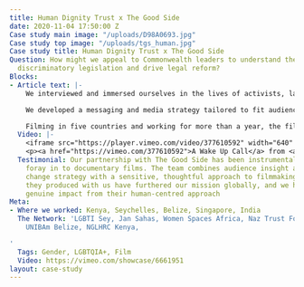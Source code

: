 ```yaml
---
title: Human Dignity Trust x The Good Side
date: 2020-11-04 17:50:00 Z
Case study main image: "/uploads/D98A0693.jpg"
Case study top image: "/uploads/tgs_human.jpg"
Case study title: Human Dignity Trust x The Good Side
Question: How might we appeal to Commonwealth leaders to understand the impact of
  discriminatory legislation and drive legal reform?
Blocks:
- Article text: |-
    We interviewed and immersed ourselves in the lives of activists, lawyers, legislators, faith leaders, world leaders and, most importantly, those affected by largely British colonial laws. These laws leave leave people unprotected against sexual violence, criminalise homosexuality and gender difference, and do not protect against hate-fueled violence. The films connected a powerful audience to change-makers and to those directly experiencing the human impact of inherited systemic legal failings, particularly LGBTQIA\+ people and women and girls.

    We developed a messaging and media strategy tailored to fit audiences across vastly different cultures. We extended the life of the film through cutdowns, short soundbite films and social media content to support HDT’s online fundraising and advocacy.

    Filming in five countries and working for more than a year, the films were widely praised by creatives, activists and experts, and are now producing real-world impact.
  Video: |-
    <iframe src="https://player.vimeo.com/video/377610592" width="640" height="360" frameborder="0" allow="autoplay; fullscreen" allowfullscreen></iframe>
    <p><a href="https://vimeo.com/377610592">A Wake Up Call</a> from <a href="https://vimeo.com/thegoodside">The Good Side</a> on <a href="https://vimeo.com">Vimeo</a>.</p>
  Testimonial: Our partnership with The Good Side has been instrumental to our first
    foray in to documentary films. The team combines audience insight and behaviour
    change strategy with a sensitive, thoughtful approach to filmmaking. The documentaries
    they produced with us have furthered our mission globally, and we have experienced
    genuine impact from their human-centred approach
Meta:
- Where we worked: Kenya, Seychelles, Belize, Singapore, India
  The Network: 'LGBTI Sey, Jan Sahas, Women Spaces Africa, Naz Trust Foundation India,
    UNIBAm Belize, NGLHRC Kenya,

'
  Tags: Gender, LGBTQIA+, Film
  Video: https://vimeo.com/showcase/6661951
layout: case-study
---
```


